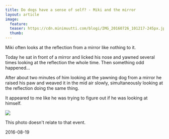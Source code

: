 ```yaml
---
title: Do dogs have a sense of self? - Miki and the mirror
layout: article
image:
  feature:
  teaser: https://cdn.minimuutti.com/blogi/IMG_20160726_101217-245px.jpg
  thumb:
---
```


Miki often looks at the reflection from a mirror like nothing to it.

Today he sat in front of a mirror and licked his nose and yawned several times looking at the reflection the whole time. Then something odd happened...

After about two minutes of him looking at the yawning dog from a mirror he raised his paw and weaved it in the mid air slowly, simultaneously looking at the reflection doing the same thing.

It appeared to me like he was trying to figure out if he was looking at himself.

![](https://cdn.minimuutti.com/blogi/IMG_20160726_101217-800px.jpg)

This photo doesn't relate to that event.

2016-08-19
